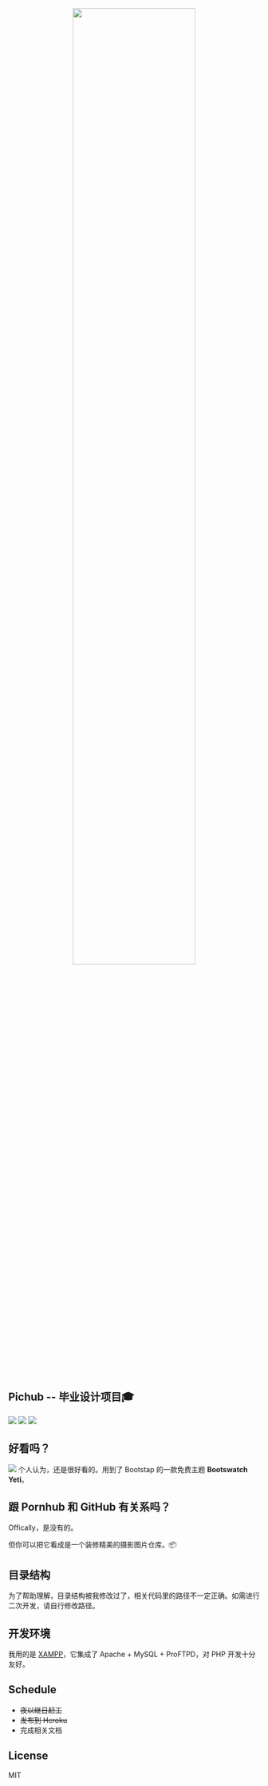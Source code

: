 <div align=center>
    <img src="https://ws1.sinaimg.cn/large/006tNc79ly1g24rr5zfooj31400dcwem.jpg" width="70%"/>
</div>

## Pichub -- 毕业设计项目🎓

![](https://img.shields.io/badge/for-Graduation-brightgreen.svg?style=flat-square)
![](https://img.shields.io/badge/sometimes-pass-orange.svg?style=flat-square)
![](https://img.shields.io/github/license/:user/:repo.svg?style=flat-square)

## 好看吗？
![](https://ws1.sinaimg.cn/large/006tNc79ly1g2cwyuaq1xj31hc0u0e81.jpg)
个人认为，还是很好看的。用到了 Bootstap 的一款免费主题 **Bootswatch Yeti**。  

## 跟 Pornhub 和 GitHub 有关系吗？
Offically，是没有的。  

但你可以把它看成是一个装修精美的摄影图片仓库。📦

## 目录结构
为了帮助理解，目录结构被我修改过了，相关代码里的路径不一定正确。如需进行二次开发，请自行修改路径。

## 开发环境
我用的是 [XAMPP](https://www.apachefriends.org/index.html)，它集成了 Apache + MySQL + ProFTPD，对 PHP 开发十分友好。

## Schedule
- ~~夜以继日赶工~~
- ~~发布到 Heroku~~
- 完成相关文档

## License
MIT

